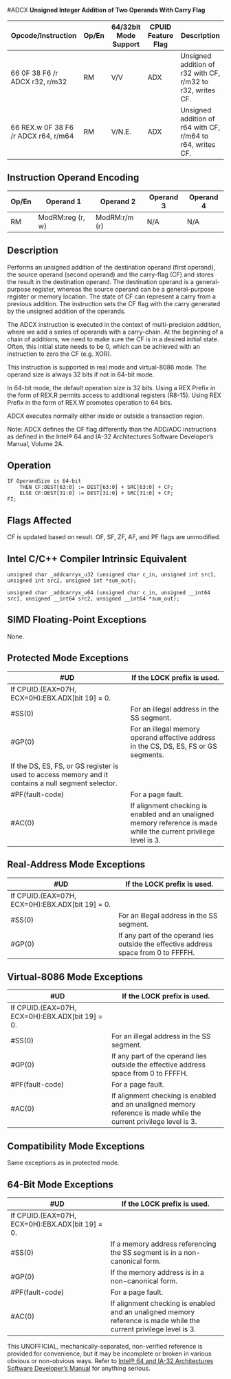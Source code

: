 #ADCX
**Unsigned Integer Addition of Two Operands With Carry Flag**

| Opcode/Instruction                   | Op/En | 64/32bit Mode Support | CPUID Feature Flag | Description                                                |
| ------------------------------------ | ----- | --------------------- | ------------------ | ---------------------------------------------------------- |
| 66 0F 38 F6 /r ADCX r32, r/m32       | RM    | V/V                   | ADX                | Unsigned addition of r32 with CF, r/m32 to r32, writes CF. |
| 66 REX.w 0F 38 F6 /r ADCX r64, r/m64 | RM    | V/N.E.                | ADX                | Unsigned addition of r64 with CF, r/m64 to r64, writes CF. |

## Instruction Operand Encoding

| Op/En | Operand 1        | Operand 2     | Operand 3 | Operand 4 |
| ----- | ---------------- | ------------- | --------- | --------- |
| RM    | ModRM:reg (r, w) | ModRM:r/m (r) | N/A       | N/A       |

## Description

Performs an unsigned addition of the destination operand (first operand), the source operand (second operand) and the carry-flag (CF) and stores the result in the destination operand. The destination operand is a general-purpose register, whereas the source operand can be a general-purpose register or memory location. The state of CF can represent a carry from a previous addition. The instruction sets the CF flag with the carry generated by the unsigned addition of the operands.

The ADCX instruction is executed in the context of multi-precision addition, where we add a series of operands with a carry-chain. At the beginning of a chain of additions, we need to make sure the CF is in a desired initial state. Often, this initial state needs to be 0, which can be achieved with an instruction to zero the CF (e.g. XOR).

This instruction is supported in real mode and virtual-8086 mode. The operand size is always 32 bits if not in 64-bit mode.

In 64-bit mode, the default operation size is 32 bits. Using a REX Prefix in the form of REX.R permits access to additional registers (R8-15). Using REX Prefix in the form of REX.W promotes operation to 64 bits.

ADCX executes normally either inside or outside a transaction region.

Note: ADCX defines the OF flag differently than the ADD/ADC instructions as defined in the Intel® 64 and IA-32 Architectures Software Developer’s Manual, Volume 2A.

## Operation

```
IF OperandSize is 64-bit
    THEN CF:DEST[63:0] := DEST[63:0] + SRC[63:0] + CF;
    ELSE CF:DEST[31:0] := DEST[31:0] + SRC[31:0] + CF;
FI;

```

## Flags Affected

CF is updated based on result. OF, SF, ZF, AF, and PF flags are unmodified.

## Intel C/C++ Compiler Intrinsic Equivalent

```
unsigned char _addcarryx_u32 (unsigned char c_in, unsigned int src1, unsigned int src2, unsigned int *sum_out);

```

```
unsigned char _addcarryx_u64 (unsigned char c_in, unsigned __int64 src1, unsigned __int64 src2, unsigned __int64 *sum_out);

```

## SIMD Floating-Point Exceptions

None.

## Protected Mode Exceptions

| #​​​UD                                                                                              | If the LOCK prefix is used.                                                                                        |
| --------------------------------------------------------------------------------------------------- | ------------------------------------------------------------------------------------------------------------------ |
| If CPUID.(EAX=07H, ECX=0H):EBX.ADX[bit 19] = 0.                                                     |
| \#​​​​​SS(0)                                                                                        | For an illegal address in the SS segment.                                                                          |
| \#​​​​GP(0)                                                                                         | For an illegal memory operand effective address in the CS, DS, ES, FS or GS segments.                              |
| If the DS, ES, FS, or GS register is used to access memory and it contains a null segment selector. |
| \#​PF(fault-code)                                                                                   | For a page fault.                                                                                                  |
| \#​AC(0)                                                                                            | If alignment checking is enabled and an unaligned memory reference is made while the current privilege level is 3. |

## Real-Address Mode Exceptions

| #​​​UD                                          | If the LOCK prefix is used.                                                          |
| ----------------------------------------------- | ------------------------------------------------------------------------------------ |
| If CPUID.(EAX=07H, ECX=0H):EBX.ADX[bit 19] = 0. |
| \#​​​​​SS(0)                                    | For an illegal address in the SS segment.                                            |
| \#​​​​GP(0)                                     | If any part of the operand lies outside the effective address space from 0 to FFFFH. |

## Virtual-8086 Mode Exceptions

| #​​​UD                                          | If the LOCK prefix is used.                                                                                        |
| ----------------------------------------------- | ------------------------------------------------------------------------------------------------------------------ |
| If CPUID.(EAX=07H, ECX=0H):EBX.ADX[bit 19] = 0. |
| \#​​​​​SS(0)                                    | For an illegal address in the SS segment.                                                                          |
| \#​​​​GP(0)                                     | If any part of the operand lies outside the effective address space from 0 to FFFFH.                               |
| \#​PF(fault-code)                               | For a page fault.                                                                                                  |
| \#​AC(0)                                        | If alignment checking is enabled and an unaligned memory reference is made while the current privilege level is 3. |

## Compatibility Mode Exceptions

Same exceptions as in protected mode.

## 64-Bit Mode Exceptions

| #​​​UD                                          | If the LOCK prefix is used.                                                                                        |
| ----------------------------------------------- | ------------------------------------------------------------------------------------------------------------------ |
| If CPUID.(EAX=07H, ECX=0H):EBX.ADX[bit 19] = 0. |
| \#​​​​​SS(0)                                    | If a memory address referencing the SS segment is in a non-canonical form.                                         |
| \#​​​​GP(0)                                     | If the memory address is in a non-canonical form.                                                                  |
| \#​PF(fault-code)                               | For a page fault.                                                                                                  |
| \#​AC(0)                                        | If alignment checking is enabled and an unaligned memory reference is made while the current privilege level is 3. |

This UNOFFICIAL, mechanically-separated, non-verified reference is provided for convenience, but it may be
incomplete or broken in various obvious or non-obvious
ways. Refer to [Intel® 64 and IA-32 Architectures Software Developer’s Manual](https://software.intel.com/en-us/download/intel-64-and-ia-32-architectures-sdm-combined-volumes-1-2a-2b-2c-2d-3a-3b-3c-3d-and-4) for anything serious.

